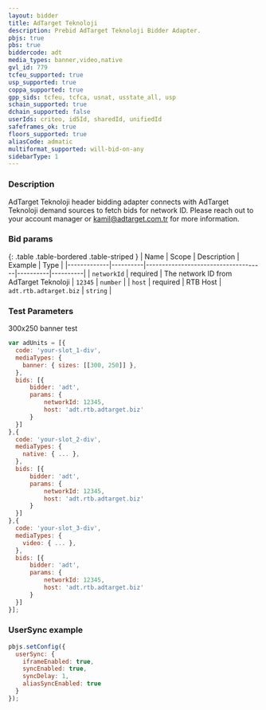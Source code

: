 ```yaml
---
layout: bidder
title: AdTarget Teknoloji
description: Prebid AdTarget Teknoloji Bidder Adapter.
pbjs: true
pbs: true
biddercode: adt
media_types: banner,video,native
gvl_id: 779
tcfeu_supported: true
usp_supported: true
coppa_supported: true
gpp_sids: tcfeu, tcfca, usnat, usstate_all, usp
schain_supported: true
dchain_supported: false
userIds: criteo, id5Id, sharedId, unifiedId
safeframes_ok: true
floors_supported: true
aliasCode: admatic
multiformat_supported: will-bid-on-any
sidebarType: 1
---
```


### Description

AdTarget Teknoloji header bidding adapter connects with AdTarget Teknoloji demand sources to fetch bids for network ID. Please reach out to your account manager or <kamil@adtarget.com.tr> for more information.

### Bid params

{: .table .table-bordered .table-striped }
| Name        | Scope    | Description                         | Example  | Type     |
|-------------|----------|-------------------------------------|----------|----------|
| `networkId` | required | The network ID from AdTarget Teknoloji | `12345` | `number` |
| `host` | required | RTB Host | `adt.rtb.adtarget.biz` | `string` |

### Test Parameters

300x250 banner test

```javascript
var adUnits = [{
  code: 'your-slot_1-div',
  mediaTypes: {
    banner: { sizes: [[300, 250]] },
  },
  bids: [{
      bidder: 'adt',
      params: { 
          networkId: 12345,
          host: 'adt.rtb.adtarget.biz'
      }
  }]
},{
  code: 'your-slot_2-div',
  mediaTypes: {
    native: { ... },
  },
  bids: [{
      bidder: 'adt',
      params: { 
          networkId: 12345,
          host: 'adt.rtb.adtarget.biz'
      }
  }]
},{
  code: 'your-slot_3-div',
  mediaTypes: {
    video: { ... },
  },
  bids: [{
      bidder: 'adt',
      params: { 
          networkId: 12345,
          host: 'adt.rtb.adtarget.biz'
      }
  }]
}];
```

### UserSync example

```javascript
pbjs.setConfig({
  userSync: {
    iframeEnabled: true,
    syncEnabled: true,
    syncDelay: 1,
    aliasSyncEnabled: true
  }
});
```
